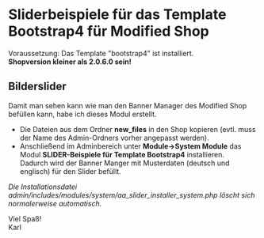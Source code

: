 # Sliderbeispiele für das Template Bootstrap4 für Modified Shop

Voraussetzung: Das Template "bootstrap4" ist installiert.<br />
**Shopversion kleiner als 2.0.6.0 sein!**

## Bilderslider

Damit man sehen kann wie man den Banner Manager des Modified Shop befüllen kann, habe ich dieses Modul erstellt.

- Die Dateien aus dem Ordner **new_files** in den Shop kopieren (evtl. muss der Name des Admin-Ordners vorher angepasst werden).
- Anschließend im Adminbereich unter **Module->System Module** das Modul **SLIDER-Beispiele für Template Bootstrap4** installieren.<br />
Dadurch wird der Banner Manger mit Musterdaten (deutsch und englisch) für den Slider befüllt.

*Die Installationsdatei admin/includes/modules/system/aa_slider_installer_system.php löscht sich normalerweise automatisch.*

Viel Spaß!<br />
Karl
